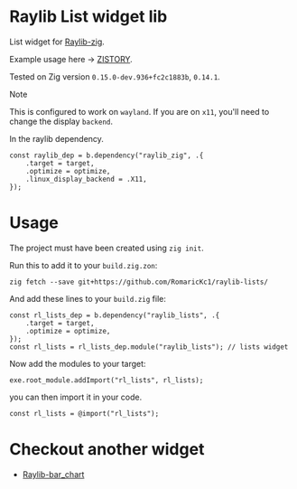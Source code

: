 # Raylib List widget lib
List widget for [Raylib-zig](https://github.com/Not-Nik/raylib-zig).

Example usage here -> [ZISTORY](https://github.com/RomaricKc1/zistory).

Tested on Zig version `0.15.0-dev.936+fc2c1883b`, `0.14.1`.

> [!NOTE]
> This is configured to work on `wayland`. If you are on `x11`, you'll need to change the display `backend`.

In the raylib dependency.

```zig
const raylib_dep = b.dependency("raylib_zig", .{
    .target = target,
    .optimize = optimize,
    .linux_display_backend = .X11,
});
```

# Usage

The project must have been created using `zig init`.

Run this to add it to your `build.zig.zon`:

```
zig fetch --save git+https://github.com/RomaricKc1/raylib-lists/
```

And add these lines to your `build.zig` file:

```zig
const rl_lists_dep = b.dependency("raylib_lists", .{
    .target = target,
    .optimize = optimize,
});
const rl_lists = rl_lists_dep.module("raylib_lists"); // lists widget
```
Now add the modules to your target:

```zig
exe.root_module.addImport("rl_lists", rl_lists);
```
you can then import it in your code.

```zig
const rl_lists = @import("rl_lists");
```

# Checkout another widget
- [Raylib-bar_chart](https://github.com/RomaricKc1/raylib-bar_chart)

